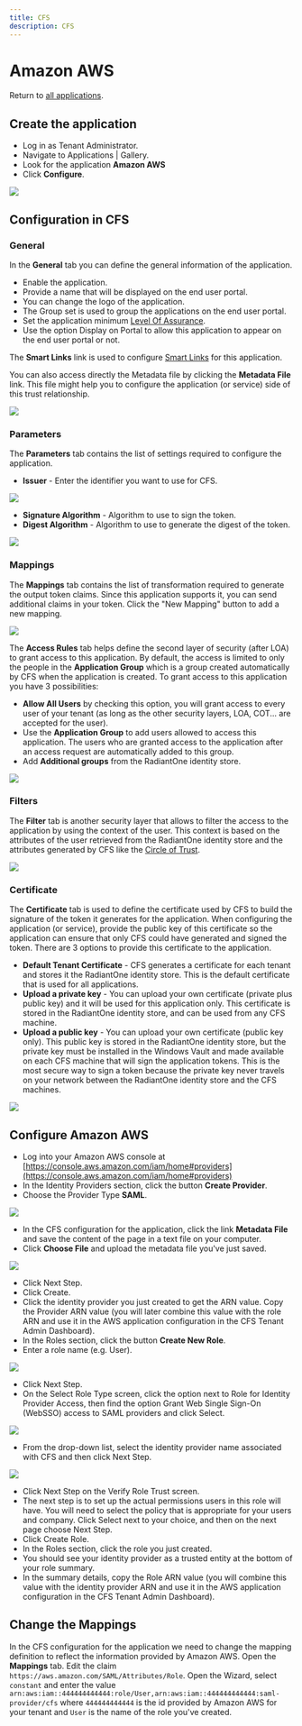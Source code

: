 ```yaml
---
title: CFS
description: CFS
---
```


# Amazon AWS

Return to [all applications](03-configuration#applications).

## Create the application

-   Log in as Tenant Administrator.
-   Navigate to Applications | Gallery.
-   Look for the application **Amazon AWS**
-   Click **Configure**.

![](media/amazon-aws-configure.png)

## Configuration in CFS

### General

In the **General** tab you can define the general information of the application.

-   Enable the application.
-   Provide a name that will be displayed on the end user portal.
-   You can change the logo of the application.
-   The Group set is used to group the applications on the end user portal.
-   Set the application minimum [Level Of Assurance](../docs/getting-started/concepts.html#level-of-assurance).
-   Use the option Display on Portal to allow this application to appear on the end user portal or not.

The **Smart Links** link is used to configure [Smart Links](../docs/configuration/smartlinks.html) for this application.

You can also access directly the Metadata file by clicking the **Metadata File** link. This file might help you to configure the application (or service) side of this trust relationship.

![](media/amazon-aws-tab-general.png)

### Parameters

The **Parameters** tab contains the list of settings required to configure the application.

-   **Issuer** - Enter the identifier you want to use for CFS.

![](media/amazon-aws-tab-parameters.png)

-   **Signature Algorithm** - Algorithm to use to sign the token.
-   **Digest Algorithm** - Algorithm to use to generate the digest of the token.

![](media/amazon-aws-algorithms.png)

### Mappings

The **Mappings** tab contains the list of transformation required to generate the output token claims. Since this application supports it, you can send additional claims in your token. Click the "New Mapping" button to add a new mapping.

![](media/amazon-aws-tab-mappings.png)

The **Access Rules** tab helps define the second layer of security (after LOA) to grant access to this application. By default, the access is limited to only the people in the **Application Group** which is a group created automatically by CFS when the application is created. To grant access to this application you have 3 possibilities:

-   **Allow All Users** by checking this option, you will grant access to every user of your tenant (as long as the other security layers, LOA, COT... are accepted for the user).
-   Use the **Application Group** to add users allowed to access this application. The users who are granted access to the application after an access request are automatically added to this group.
-   Add **Additional groups** from the RadiantOne identity store.

![](media/amazon-aws-tab-access-rules.png)

### Filters

The **Filter** tab is another security layer that allows to filter the access to the application by using the context of the user. This context is based on the attributes of the user retrieved from the RadiantOne identity store and the attributes generated by CFS like the [Circle of Trust](../docs/getting-started/concepts.html#circle-of-trust).

![](media/amazon-aws-tab-filter.png)

### Certificate

The **Certificate** tab is used to define the certificate used by CFS to build the signature of the token it generates for the application. When configuring the application (or service), provide the public key of this certificate so the application can ensure that only CFS could have generated and signed the token. There are 3 options to provide this certificate to the application.

-   **Default Tenant Certificate** - CFS generates a certificate for each tenant and stores it the RadiantOne identity store. This is the default certificate that is used for all applications.
-   **Upload a private key** - You can upload your own certificate (private plus public key) and it will be used for this application only. This certificate is stored in the RadiantOne identity store, and can be used from any CFS machine.
-   **Upload a public key** - You can upload your own certificate (public key only). This public key is stored in the RadiantOne identity store, but the private key must be installed in the Windows Vault and made available on each CFS machine that will sign the application tokens. This is the most secure way to sign a token because the private key never travels on your network between the RadiantOne identity store and the CFS machines.

![](media/amazon-aws-tab-certificate.png)

Configure Amazon AWS
--------------------

-   Log into your Amazon AWS console at [https://console.aws.amazon.com/iam/home#providers](https://console.aws.amazon.com/iam/home#providers)
-   In the Identity Providers section, click the button **Create Provider**.
-   Choose the Provider Type **SAML**.

![](media/1-provider-type.png)

-   In the CFS configuration for the application, click the link **Metadata File** and save the content of the page in a text file on your computer.
-   Click **Choose File** and upload the metadata file you've just saved.

![](media/2-import-metadata.png)

-   Click Next Step.
-   Click Create.
-   Click the identity provider you just created to get the ARN value. Copy the Provider ARN value (you will later combine this value with the role ARN and use it in the AWS application configuration in the CFS Tenant Admin Dashboard).
-   In the Roles section, click the button **Create New Role**.
-   Enter a role name (e.g. User).

![](media/3-rolename.png)

-   Click Next Step.
-   On the Select Role Type screen, click the option next to Role for Identity Provider Access, then find the option Grant Web Single Sign-On (WebSSO) access to SAML providers and click Select.

![](media/4-roletype.png)

-   From the drop-down list, select the identity provider name associated with CFS and then click Next Step.

![](media/5-associatedidp.png)

-   Click Next Step on the Verify Role Trust screen.
-   The next step is to set up the actual permissions users in this role will have. You will need to select the policy that is appropriate for your users and company. Click Select next to your choice, and then on the next page choose Next Step.
-   Click Create Role.
-   In the Roles section, click the role you just created.
-   You should see your identity provider as a trusted entity at the bottom of your role summary.
-   In the summary details, copy the Role ARN value (you will combine this value with the identity provider ARN and use it in the AWS application configuration in the CFS Tenant Admin Dashboard).

Change the Mappings
-------------------

In the CFS configuration for the application we need to change the mapping definition to reflect the information provided by Amazon AWS. Open the **Mappings** tab. Edit the claim `https://aws.amazon.com/SAML/Attributes/Role`. Open the Wizard, select `constant` and enter the value `arn:aws:iam::444444444444:role/User,arn:aws:iam::444444444444:saml-provider/cfs` where `444444444444` is the id provided by Amazon AWS for your tenant and `User` is the name of the role you've created.
